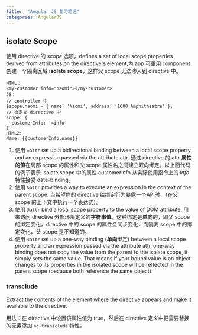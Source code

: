 ```yaml
---
title:  "Angular JS 复习笔记"
categories: AngularJS
---
```

## isolate Scope

使用 directive 的 _scope_ 选项，defines a set of local scope properties derived from attributes on the directive's element,为 app 可重用 component 创建一个隔离区域 **isolate scope**，这样父 scope 无法渗入到 directive 中。

    HTML：
    <my-customer info="naomi"></my-customer>
    JS：
    // controller 中
    $scope.naomi = { name: 'Naomi', address: '1600 Amphitheatre' };
    // 自定义 directive 中
    scope: {
      customerInfo: '=info'
    }
    HTML2:
    Name: {{customerInfo.name}}

1. 使用 `=attr` set up a bidirectional binding between a local scope property and an expression passed via the attribute attr. 通过 directive 的 attr **属性的值**在局部 scope 的属性和父 scope 属性名之间建立双向绑定。以上面代码的例子表示 isolate scope 中的属性 customerInfo 从实际使用指令上的 _info_ 特性接受 data-binding。
2. 使用 `&attr` provides a way to execute an expression in the context of the parent scope. 当希望你的 directive 给绑定行为暴露一个API时，（在父 scope 的上下文中执行一个表达式）。
3. 使用 `@attr` bind a local scope property to the value of DOM attribute, 用来访问 directive 外部环境定义的**字符串值**。这种绑定是**单向**的，即父 scope 的绑定变化，directive 中的 scope 的属性会同步变化，而隔离 scope 中的绑定变化，父 scope 是不知道的。
4. 使用 `<attr` set up a one-way binding (**单向**绑定) between a local scope property and an expression passed via the attribute attr. one-way binding does not copy the value from the parent to the isolate scope, it simply sets the same value. That means if your bound value is an object, changes to its properties in the isolated scope will be reflected in the parent scope (because both reference the same object).

### transclude

Extract the contents of the element where the directive appears and make it available to the directive. 

用法：在 directive 中设置该属性值为 true，然后在 directive 定义中把需要替换的元素添加 `ng-transclude` 特性。
